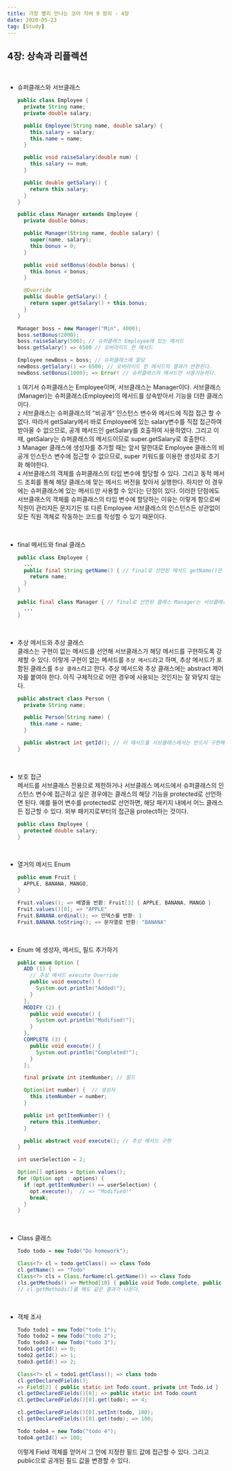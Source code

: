 ```yaml
---
title: 가장 빨리 만나는 코어 자바 9 정리 - 4장
date: 2020-05-23
tag: [Study]
---
```


## 4장: 상속과 리플렉션

<br>

- 슈퍼클래스와 서브클래스

    ```java
    public class Employee {
      private String name;
      private double salary;

      public Employee(String name, double salary) {
        this.salary = salary;
        this.name = name;
      }

      public void raiseSalary(double num) {
        this.salary += num;
      }

      public double getSalary() {
        return this.salary;
      }
    }

    public class Manager extends Employee {
      private double bonus;

      public Manager(String name, double salary) {
        super(name, salary);
        this.bonus = 0;
      }

      public void setBonus(double bonus) {
        this.bonus = bonus;
      }

      @Override
      public double getSalary() {
        return super.getSalary() + this.bonus;
      }
    }

    Manager boss = new Manager("Min", 4000);
    boss.setBonus(2000);
    boss.raiseSalary(500); // 슈퍼클래스 Employee에 있는 메서드
    boss.getSalary() => 6500 // 오버라이드 한 메서드

    Employee newBoss = boss; // 슈퍼클래스에 할당
    newBoss.getSalary() => 6500; // 오버라이드 한 메서드의 결과가 반환된다.
    newBoss.setBonus(1000); => Error! // 슈퍼클래스의 메서드만 사용가능하다.
    ```

    `1` 여기서 슈퍼클래스는 Employee이며, 서브클래스는 Manager이다. 서브클래스(Manager)는 슈퍼클래스(Employee)의 메서드를 상속받아서 기능을 더한 클래스이다.  
    `2` 서브클래스는 슈퍼클래스의 "비공개" 인스턴스 변수와 메서드에 직접 접근 할 수 없다. 따라서 getSalary에서 바로 Employee에 있는 salary변수를 직접 접근하여 받아올 수 없으므로, 공개 메서드인 getSalary를 호출하여 사용하였다. 그리고 이 때, getSalary는 슈퍼클래스의 메서드이므로 super.getSalary로 호출한다.  
    `3` Manager 클래스에 생성자를 추가할 때는 앞서 말한대로 Employee 클래스의 비공개 인스턴스 변수에 접근할 수 없으므로, super 키워드를 이용한 생성자로 초기화 해야한다.  
    `4` 서브클래스의 객체를 슈퍼클래스의 타입 변수에 할당할 수 있다. 그리고 동적 메서드 조회를 통해 해당 클래스에 맞는 메서드 버전을 찾아서 실행한다. 하지만 이 경우에는 슈퍼클래스에 있는 메서드만 사용할 수 있다는 단점이 있다. 이러한 단점에도 서브클래스의 객체를 슈퍼클래스의 타입 변수에 할당하는 이유는 이렇게 함으로써 직원이 관리자든 문지기든 또 다른 Employee 서브클래스의 인스턴스든 상관없이 모든 직원 객체로 작동하는 코드를 작성할 수 있기 때문이다.

<br>

- final 메서드와 final 클래스

    ```java
    public class Employee {
      ...
      public final String getName() { // final로 선언된 메서드 getName()은 오버라이드 될 수 없다.
        return name;
      }
    }

    public final class Manager { // final로 선언된 클래스 Manager는 서브클래스를 작성할 수 없다.
      ...
    }
    ```

<br>

- 추상 메서드와 추상 클래스  
   클래스는 구현이 없는 메서드를 선언해 서브클래스가 해당 메서드를 구현하도록 강제할 수 있다. 이렇게 구현이 없는 메서드를 `추상 메서드`라고 하며, 추상 메서드가 포함된 클래스를 `추상 클래스`라고 한다. 추상 메서드와 추상 클래스에는 abstract 제어자를 붙여야 한다. 아직 구체적으로 어떤 경우에 사용되는 것인지는 잘 와닿지 않는다.

    ```java
    public abstract class Person {
      private String name;

      public Person(String name) {
        this.name = name;
      }

      public abstract int getId(); // 이 메서드를 서브클래스에서는 반드시 구현해야한다.
    }
    ```

<br>

- 보호 접근  
   메서드를 서브클래스 전용으로 제한하거나 서브클래스 메서드에서 슈퍼클래스의 인스턴스 변수에 접근하고 싶은 경우에는 클래스의 해당 기능을 protected로 선언하면 된다. 예를 들어 변수를 protected로 선언하면, 해당 패키지 내에서 어느 클래스든 접근할 수 있다. 외부 패키지로부터의 접근을 protect하는 것이다.

    ```java
    public class Employee {
      protected double salary;
    }
    ```

<br>

- 열거의 메서드 Enum

    ```java
    public enum Fruit {
      APPLE, BANANA, MANGO,
    }

    Fruit.values(); => 배열을 반환: Fruit[3] { APPLE, BANANA, MANGO }
    Fruit.values()[0]; => "APPLE"
    Fruit.BANANA.ordinal(); => 인덱스를 반환: 1
    Fruit.BANANA.toString(); => 문자열로 반환: "BANANA"
    ```

<br>

- Enum 에 생성자, 메서드, 필드 추가하기  

    ```java
    public enum Option {
      ADD (1) {
        // 추상 메서드 execute Override
        public void execute() {
          System.out.println("Added!");
        }
      },
      MODIFY (2) {
        public void execute() {
          System.out.println("Modified!");
        }
      },
      COMPLETE (3) {
        public void execute() {
          System.out.println("Completed!");
        }
      };

      final private int itemNumber; // 필드

      Option(int number) {  // 생성자
        this.itemNumber = number;
      }

      public int getItemNumber() {
        return this.itemNumber;
      }

      public abstract void execute(); // 추상 메서드 구현
    }

    int userSelection = 2;

    Option[] options = Option.values();
    for (Option opt : options) {
      if (opt.getItemNumber() == userSelection) {
        opt.execute();  // => "Modified!"
        break;
      }
    }
    ```

<br>

- Class 클래스

    ```java
    Todo todo = new Todo("Do homework");

    Class<?> cl = todo.getClass() => class Todo
    cl.getName() => "Todo"
    Class<?> cls = Class.forName(cl.getName()) => class Todo
    cls.getMethods() => Method[10] { public void Todo.complete, public int Todo.getId, ... }
    // cl.getMethods()를 해도 같은 결과가 나온다.
    ```

<br>

- 객체 조사

    ```java
    Todo todo1 = new Todo("todo 1");
    Todo todo2 = new Todo("todo 2");
    Todo todo3 = new Todo("todo 3");
    todo1.getId() => 0;
    todo2.getId() => 1;
    todo3.getId() => 2;

    Class<?> cl = todo1.getClass(); => class todo
    cl.getDeclaredFields();
    => Field[2] { public static int Todo.count, private int Todo.id }
    cl.getDeclaredFields()[0]; => public static int Todo.count
    cl.getDeclaredFields()[0].get(todo); => 4;

    cl.getDeclaredFields()[0].setInt(todo, 100);
    cl.getDeclaredFields()[0].get(todo); => 100;

    Todo todo4 = new Todo("todo 4");
    todo4.getId() => 100;
    ```

    이렇게 Field 객체를 얻어서 그 안에 지정한 필드 값에 접근할 수 있다. 그리고 public으로 공개된 필드 값을 변경할 수 있다.

